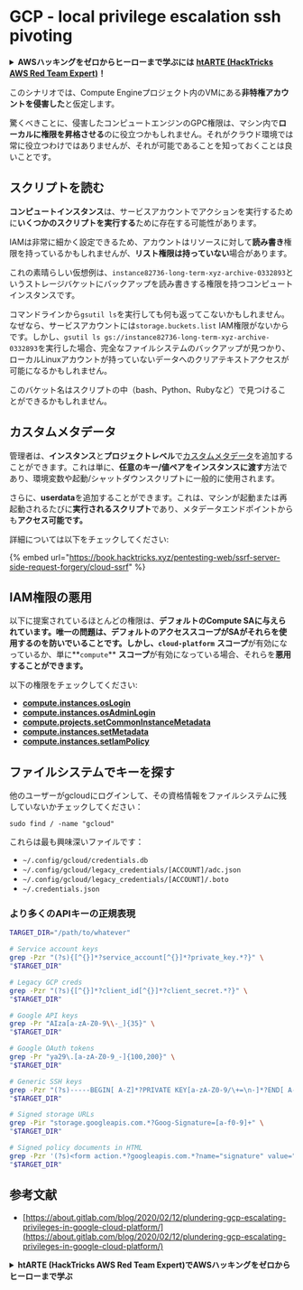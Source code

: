 # GCP - local privilege escalation ssh pivoting

<details>

<summary><strong>AWSハッキングをゼロからヒーローまで学ぶには</strong> <a href="https://training.hacktricks.xyz/courses/arte"><strong>htARTE (HackTricks AWS Red Team Expert)</strong></a><strong>！</strong></summary>

HackTricksをサポートする他の方法:

* **HackTricksにあなたの会社を広告したい**、または**HackTricksをPDFでダウンロードしたい**場合は、[**サブスクリプションプラン**](https://github.com/sponsors/carlospolop)をチェックしてください！
* [**公式PEASS & HackTricksグッズ**](https://peass.creator-spring.com)を入手する
* [**The PEASS Family**](https://opensea.io/collection/the-peass-family)を発見する、私たちの独占的な[**NFTs**](https://opensea.io/collection/the-peass-family)のコレクション
* 💬 [**Discordグループ**](https://discord.gg/hRep4RUj7f)に**参加する**か、[**telegramグループ**](https://t.me/peass)に参加するか、**Twitter** 🐦 [**@carlospolopm**](https://twitter.com/carlospolopm)を**フォローする**。
* **HackTricks**の[**GitHubリポジトリ**](https://github.com/carlospolop/hacktricks)と[**HackTricks Cloud**](https://github.com/carlospolop/hacktricks-cloud)にPRを提出して、あなたのハッキングのコツを共有してください。

</details>

このシナリオでは、Compute Engineプロジェクト内のVMにある**非特権アカウントを侵害した**と仮定します。

驚くべきことに、侵害したコンピュートエンジンのGPC権限は、マシン内で**ローカルに権限を昇格させる**のに役立つかもしれません。それがクラウド環境では常に役立つわけではありませんが、それが可能であることを知っておくことは良いことです。

## スクリプトを読む <a href="#follow-the-scripts" id="follow-the-scripts"></a>

**コンピュートインスタンス**は、サービスアカウントでアクションを実行するために**いくつかのスクリプトを実行する**ために存在する可能性があります。

IAMは非常に細かく設定できるため、アカウントはリソースに対して**読み書き**権限を持っているかもしれませんが、**リスト権限は持っていない**場合があります。

これの素晴らしい仮想例は、`instance82736-long-term-xyz-archive-0332893`というストレージバケットにバックアップを読み書きする権限を持つコンピュートインスタンスです。

コマンドラインから`gsutil ls`を実行しても何も返ってこないかもしれません。なぜなら、サービスアカウントには`storage.buckets.list` IAM権限がないからです。しかし、`gsutil ls gs://instance82736-long-term-xyz-archive-0332893`を実行した場合、完全なファイルシステムのバックアップが見つかり、ローカルLinuxアカウントが持っていないデータへのクリアテキストアクセスが可能になるかもしれません。

このバケット名はスクリプトの中（bash、Python、Rubyなど）で見つけることができるかもしれません。

## カスタムメタデータ

管理者は、**インスタンス**と**プロジェクトレベル**で[カスタムメタデータ](https://cloud.google.com/compute/docs/storing-retrieving-metadata#custom)を追加することができます。これは単に、**任意のキー/値ペアをインスタンスに渡す**方法であり、環境変数や起動/シャットダウンスクリプトに一般的に使用されます。

さらに、**userdata**を追加することができます。これは、マシンが起動または再起動されるたびに**実行されるスクリプト**であり、メタデータエンドポイントからも**アクセス可能です。**

詳細については以下をチェックしてください:

{% embed url="https://book.hacktricks.xyz/pentesting-web/ssrf-server-side-request-forgery/cloud-ssrf" %}

## **IAM権限の悪用**

以下に提案されているほとんどの権限は、**デフォルトのCompute SAに与えられています。唯一の問題は、デフォルトのアクセススコープがSAがそれらを使用するのを防いでいることです。しかし、`cloud-platform`** **スコープ**が有効になっているか、単に\*\*`compute`\*\* **スコープ**が有効になっている場合、それらを**悪用することができます。**

以下の権限をチェックしてください:

* [**compute.instances.osLogin**](gcp-compute-privesc/#compute.instances.oslogin)
* [**compute.instances.osAdminLogin**](gcp-compute-privesc/#compute.instances.osadminlogin)
* [**compute.projects.setCommonInstanceMetadata**](gcp-compute-privesc/#compute.projects.setcommoninstancemetadata)
* [**compute.instances.setMetadata**](gcp-compute-privesc/#compute.instances.setmetadata)
* [**compute.instances.setIamPolicy**](gcp-compute-privesc/#compute.instances.setiampolicy)

## ファイルシステムでキーを探す

他のユーザーがgcloudにログインして、その資格情報をファイルシステムに残していないかチェックしてください：

```
sudo find / -name "gcloud"
```

これらは最も興味深いファイルです：

* `~/.config/gcloud/credentials.db`
* `~/.config/gcloud/legacy_credentials/[ACCOUNT]/adc.json`
* `~/.config/gcloud/legacy_credentials/[ACCOUNT]/.boto`
* `~/.credentials.json`

### より多くのAPIキーの正規表現

```bash
TARGET_DIR="/path/to/whatever"

# Service account keys
grep -Pzr "(?s){[^{}]*?service_account[^{}]*?private_key.*?}" \
"$TARGET_DIR"

# Legacy GCP creds
grep -Pzr "(?s){[^{}]*?client_id[^{}]*?client_secret.*?}" \
"$TARGET_DIR"

# Google API keys
grep -Pr "AIza[a-zA-Z0-9\\-_]{35}" \
"$TARGET_DIR"

# Google OAuth tokens
grep -Pr "ya29\.[a-zA-Z0-9_-]{100,200}" \
"$TARGET_DIR"

# Generic SSH keys
grep -Pzr "(?s)-----BEGIN[ A-Z]*?PRIVATE KEY[a-zA-Z0-9/\+=\n-]*?END[ A-Z]*?PRIVATE KEY-----" \
"$TARGET_DIR"

# Signed storage URLs
grep -Pir "storage.googleapis.com.*?Goog-Signature=[a-f0-9]+" \
"$TARGET_DIR"

# Signed policy documents in HTML
grep -Pzr '(?s)<form action.*?googleapis.com.*?name="signature" value=".*?">' \
"$TARGET_DIR"
```

## 参考文献

* [https://about.gitlab.com/blog/2020/02/12/plundering-gcp-escalating-privileges-in-google-cloud-platform/](https://about.gitlab.com/blog/2020/02/12/plundering-gcp-escalating-privileges-in-google-cloud-platform/)

<details>

<summary><strong>htARTE (HackTricks AWS Red Team Expert)でAWSハッキングをゼロからヒーローまで学ぶ</strong></summary>

HackTricksをサポートする他の方法:

* **HackTricksにあなたの会社を広告したい**、または**HackTricksをPDFでダウンロードしたい**場合は、[**サブスクリプションプラン**](https://github.com/sponsors/carlospolop)をチェックしてください！
* [**公式PEASS & HackTricksグッズ**](https://peass.creator-spring.com)を手に入れる
* [**The PEASS Family**](https://opensea.io/collection/the-peass-family)を発見する、私たちの独占的な[**NFTs**](https://opensea.io/collection/the-peass-family)のコレクション
* 💬 [**Discordグループ**](https://discord.gg/hRep4RUj7f)や[**テレグラムグループ**](https://t.me/peass)に**参加する**か、**Twitter** 🐦 [**@carlospolopm**](https://twitter.com/carlospolopm)で**フォローする**。
* [**HackTricks**](https://github.com/carlospolop/hacktricks)と[**HackTricks Cloud**](https://github.com/carlospolop/hacktricks-cloud)のgithubリポジトリにPRを提出して、あなたのハッキングのコツを**共有する**。

</details>
